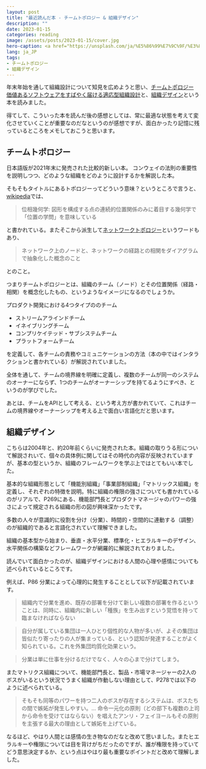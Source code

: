 ```yaml
---
layout: post
title: "最近読んだ本 - チームトポロジー & 組織デザイン"
description: ""
date: 2023-01-15
categories: reading
image: /assets/posts/2023-01-15/cover.jpg
hero-caption: <a href="https://unsplash.com/ja/%E5%86%99%E7%9C%9F/%E3%83%81%E3%83%BC%E3%83%A0%E8%87%AA%E7%AB%8B%E5%9E%8B%E3%83%AC%E3%82%BF%E3%83%BC-RxOrX1iW15A?utm_content=creditCopyText&utm_medium=referral&utm_source=unsplash">Unsplash</a>の<a href="https://unsplash.com/ja/@merakist?utm_content=creditCopyText&utm_medium=referral&utm_source=unsplash">Merakist</a>が撮影した写真
lang: ja_JP
tags:
- チームトポロジー
- 組織デザイン
---
```


年末年始を通して組織設計について知見を広めようと思い、[チームトポロジー 価値あるソフトウェアをすばやく届ける適応型組織設計](https://amzn.asia/d/3QRyXat)と、[組織デザイン](https://amzn.asia/d/38nTfab)という本を読みました。

得てして、こういった本を読んだ後の感想としては、常に最適な状態を考えて変化させていくことが重要なのだなというのが感想ですが、面白かったり記憶に残っているところをメモしておこうと思います。

## チームトポロジー

日本語版が2021年末に発売された比較的新しい本。
コンウェイの法則の重要性を説明しつつ、どのような組織をどのように設計するかを解説した本。

そもそもタイトルにあるトポロジーってどういう意味？というところで言うと、[wikipedia](https://ja.wikipedia.org/wiki/位相幾何学)では、

> 位相幾何学: 図形を構成する点の連続的位置関係のみに着目する幾何学で「位置の学問」を意味している

と書かれている。またそこから派生して[ネットワークトポロジー](https://ja.wikipedia.org/wiki/ネットワーク・トポロジー)というワードもあり、

> ネットワーク上のノードと、ネットワークの経路との相関をダイアグラムで抽象化した概念のこと

とのこと。

つまりチームトポロジーとは、組織のチーム（ノード）とその位置関係（経路・相関）を概念化したもの、というようなイメージになるのでしょうか。

プロダクト開発における4つタイプののチーム

- ストリームアラインドチーム
- イネイブリングチーム
- コンプリケイテッド・サブシステムチーム
- プラットフォームチーム

を定義して、各チームの責務やコミュニケーションの方法（本の中ではインタラクションと書かれている）が解説されていました。

全体を通して、チームの境界線を明確に定義し、複数のチームが同一のシステムのオーナーにならず、1つのチームがオーナーシップを持てるようにすべき、というのが学びでした。

あとは、チームをAPIとして考える、という考え方が書かれていて、これはチームの境界線やオーナーシップを考える上で面白い言語化だと思います。

## 組織デザイン

こちらは2004年と、約20年前くらいに発売された本。組織の取りうる形について解説されいて、個々の具体例に関してはその時代の内容が反映されていますが、基本の型というか、組織のフレームワークを学ぶ上ではとてもいい本でした。

基本的な組織形態として「機能別組織」「事業部制組織」「マトリックス組織」を定義し、それぞれの特徴を説明。特に組織の権限の強さについても書かれているのがリアルで、P269にある、機能部門長とプロダクトマネージャのパワーの強さによって規定される組織の形の図が興味深かったです。

多数の人々が意識的に役割を分け（分業）、時間的・空間的に連動する（調整）のが組織的であると言語化されていて理解できました。

組織の基本型から始まり、垂直・水平分業、標準化・ヒエラルキーのデザイン、水平関係の構築などフレームワークが網羅的に解説されておりました。

読んでいて面白かったのが、組織デザインにおける人間の心理や感情についても述べられているところです。

例えば、P86 分業によって心理的に発生することとして以下が記載されています。

> 組織内で分業を進め、既存の部署を分けて新しい複数の部署を作るということは、同時に、組織内に新しい「種族」を生み出すという覚悟を持って臨まなければならない

> 自分が属している集団は一人ひとり個性的な人物が多いが、よその集団は皆似たり寄ったりの人が集まっている、という認知が発達することがよく知られている。これを外集団均質化効果という。

> 分業は単に仕事を分けるだけでなく、人々の心まで分けてしまう。

またマトリクス組織について、機能部門長と、製品・市場マネージャーの2人のボスがいるという状況でうまく組織が作動しない理由として、P278では以下のように述べられている。

> そもそも同等のパワーを持つ二人のボスが存在するシステムは、ボスたちの間で嫉妬が発生しやすい。... 命令一元化の原則（どの部下も複数の上司から命令を受けてはならない）を唱えたアンリ・フェイヨールもその原則を主張する最大の理由として嫉妬を上げている。

なるほど、やはり人間とは感情の生き物なのだなと改めて思いました。またヒエラルキーや権限については目を背けがちだったのですが、誰が権限を持っていてどう意思決定するか、という点はやはり最も重要なポイントだと改めて理解しました。